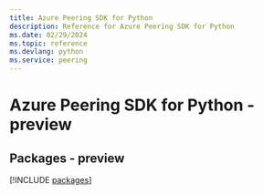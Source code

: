 ```yaml
---
title: Azure Peering SDK for Python
description: Reference for Azure Peering SDK for Python
ms.date: 02/29/2024
ms.topic: reference
ms.devlang: python
ms.service: peering
---
```

# Azure Peering SDK for Python - preview
## Packages - preview
[!INCLUDE [packages](peering-index.md)]